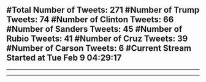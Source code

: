 #Total Number of Tweets: 271 
#Number of Trump Tweets: 74
#Number of Clinton Tweets: 66
#Number of Sanders Tweets: 45
#Number of Rubio Tweets: 41
#Number of Cruz Tweets: 39
#Number of Carson Tweets: 6
#Current Stream Started at Tue Feb  9 04:29:17
---
---
---
